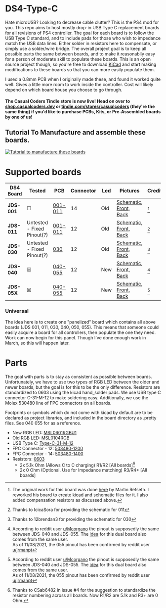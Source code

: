 # DS4-Type-C
Hate microUSB? Looking to decrease cable clutter? This is the PS4 mod for you. This repo aims to host mostly drop-in USB Type C replacement boards for all revisions of PS4 controller. The goal for each board is to follow the USB Type C standard, and to include pads for those who wish to impedance match the USB data lines. Either solder in resistors here to compensate, or simply use a solder/wire bridge. The overall project goal is to keep all possible parts the same between boards, and to make it reasonablly easy for a person of moderate skill to populate these boards. This is an open source project though, so you're free to download [KiCad](https://www.kicad.org/download/) and start making modifications to these boards so that you can more easily populate them.

I used a 0.8mm PCB when I originally made these, and found it worked quite well. Gives a little more room to work inside the controller. Cost will likely depend on which board house you choose to go through. 

#### The Casual Coders Tindie store is now live! Head on over to [shop.casualcoders.dev](https://shop.casualcoders.dev) or [tindie.com/stores/casualcoders](https://www.tindie.com/stores/casualcoders/) (they're the same thing) if you'd like to purchase PCBs, Kits, or Pre-Assembled boards by one of us!

## Tutorial To Manufacture and assemble these boards.
[![Tutorial to manufacture these boards](https://img.youtube.com/vi/DVEYy7VKs3Q/0.jpg)](http://www.youtube.com/watch?v=DVEYy7VKs3Q)

# Supported boards

| DS4 Board   | Tested  | PCB                   | Connector | Led | Pictures | Credits |
|-------------|---------|-----------------------|----|--------|----------|---------|
| **JDS-001** | &#9744; | [001-011](/001%20011) | 14 | Old | [Schematic](/001%20011/001.svg), [Front](/001%20011/001_Front.png), [Back](/001%20011/001_Back.png) | [^cred001] |
| **JDS-011** | Untested - Fixed Pinout(?) | [001-011](/001%20011) | 12 | Old | [Schematic](/001%20011/001.svg), [Front](/001%20011/001_Front.png), [Back](/001%20011/001_Back.png) | [^cred011] |
| **JDS-030** | Untested - Fixed Pinout(?) | [030](/030)           | 12 | Old | [Schematic](/030/030.svg), [Front](/030/030_Front.png), [Back](/030/030_Back.png) | [^cred030] |
| **JDS-040** | &#9746; | [040-055](/040%20055) | 12 | New | [Schematic](/040%20055/040%20055.svg), [Front](/040%20055/040%20055_Front.png), [Back](/040%20055/040%20055_Back.png) | [^cred055] |
| **JDS-05X** | &#9746; | [040-055](/040%20055) | 12 | New | [Schematic](/040%20055/040%20055.svg), [Front](/040%20055/040%20055_Front.png), [Back](/040%20055/040%20055_Back.png) | [^cred055] |

[^cred001]:
    The original work for this board was done [here](https://github.com/HDR/DualShock4-USB-C) by Martin Refseth. I reworked his board to create kicad and schematic files for it. I also added compensation resistors as discussed above.
[^cred011]:
    Thanks to IcicaSora for providing the schematic for 011
[^cred030]:
    Thanks to 12brendan3 for providing the schematic for 030
[^cred055]:
    According to reddit user [u/Mcorgano](https://www.reddit.com/r/PS4Mods/comments/p2q3da/selling_dropin_replacement_type_c_charge_boards/h8oozja/) the pinout is supposedly the same between JDS-040 and JDS-055. The [idea](https://www.reddit.com/r/PS4Mods/comments/p2q3da/selling_dropin_replacement_type_c_charge_boards/h8os8rh/) for this dual board also comes from the same user.  
As of 11/08/2021, the 055 pinout has been confirmed by reddit user [u/jrmanpt](https://old.reddit.com/r/PS4Mods/comments/p6g08b/open_sourcing_the_type_c_charge_boards_help_me/hjoxedu/)
[^credresistormatching]:
    Thanks to CSab6482 in issue #4 for the suggestion to standardize the resistor numbering across all boards. Now R1/R2 are 5.1k and R3+ are 0 Ohm.
    
### Universal
The idea here is to create one "panelized" board which contains all above boards (JDS 001, 011, 030, 040, 050, 055). This means that someone could easily acquire a board for all controllers, then populate the one they need.  
Work can now begin for this panel. Though I've done enough work in March, so this will happen later.

# Parts
The goal with parts is to stay as consistent as possible between boards. Unfortunately, we have to use two types of RGB LED between the older and newer boards, but the goal is for this to be the only difference. Resistors are standardized to 0603 using the kicad hand_solder pads. We use USB type C connector C-31-M-12 to make soldering easy. Additionally, we use the Molex 530480 line of FPC connectors on all boards.  

Footprints or symbols which do not come with kicad by default are to be declared as project libraries, and included in the board directory as .pretty files. See 040 055 for as a reference.  

- New RGB LED:          [MSL0601RGBU1](https://www.mouser.com/ProductDetail/ROHM-Semiconductor/MSL0601RGBU1?qs=F5EMLAvA7IAg0rK0mfHa6w%3D%3D)
- Old RGB LED:          [MSL0104RGB](https://www.mouser.com/ProductDetail/ROHM-Semiconductor/MSL0104RGBU1?qs=%2Fha2pyFaduhThMWGX8bFHltJ8rIVfHrbMpgQU1T0g7RvDKWc6HIiGQ%3D%3D)
- USB Type C:           [Type-C-31-M-12](https://www.lcsc.com/product-detail/USB-Type-C_Korean-Hroparts-Elec-TYPE-C-31-M-12_C165948.html)
- FPC Connector - 12:   [503480-1200](https://www.mouser.com/ProductDetail/Molex/503480-1200?qs=%2Fha2pyFaduiit5JSGz5lsv1U%252BbZL3U56cNxg7eoCvCy3Ie8rHq3SFA%3D%3D)
- FPC Connector - 14:   [503480-1400](https://www.mouser.com/ProductDetail/Molex/503480-1400?qs=%2Fha2pyFadujj30aImGpM0ckpak%252BVtmx2aY5U9nBD5Hh2NWtQuUTDBg%3D%3D)
- Resistors:            [0603](https://www.mouser.com/Passive-Components/Resistors/Film-Resistors/Thin-Film-Resistors-SMD/_/N-7gz44?Keyword=0603&FS=True)
    - 2x 5.1k Ohm (Allows C to C charging) R1/R2 [All boards][^credresistormatching]
    - 2x 0 Ohm (Optional. Use for Impedance matching) R3/R4+ [All boards]
